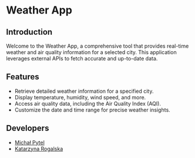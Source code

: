 # Weather App

## Introduction

Welcome to the Weather App, a comprehensive tool that provides real-time weather and air quality information for a selected city. This application leverages external APIs to fetch accurate and up-to-date data.

## Features

- Retrieve detailed weather information for a specified city.
- Display temperature, humidity, wind speed, and more.
- Access air quality data, including the Air Quality Index (AQI).
- Customize the date and time range for precise weather insights.

## Developers

* [Michał Pytel](https://github.com/Michael-Pytel)
* [Katarzyna Rogalska](https://github.com/katarzynarogalska)
